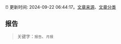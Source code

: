 :alarm_clock: 更新时间: 2024-09-22 06:44:17。[文章来源](/README.md)、[文章分类](/TAGS.md)

## 报告


> 关键字：`报告`、`月报`



